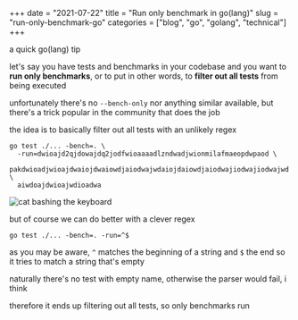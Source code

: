 +++
date = "2021-07-22"
title = "Run only benchmark in go(lang)"
slug = "run-only-benchmark-go"
categories = ["blog", "go", "golang", "technical"]
+++

a quick go(lang) tip

let's say you have tests and benchmarks in your codebase
and you want to **run only benchmarks**, or to put in other words, to **filter out all tests** from being executed

unfortunately there's no `--bench-only` nor anything similar available,
but there's a trick popular in the community that does the job

the idea is to basically filter out all tests with an unlikely regex

```
go test ./... -bench=. \
  -run=dwioajd2qjdowajdq2jodfwioaaaadlzndwadjwionmilafmaeopdwpaod \
  pakdwioadjwioajdwaiojdwaiowdjaiodwajwdaiojdaiowdjaiodwajiodwajiodwajwd \
  aiwdoajdwioajwdioadwa
```
![cat bashing the keyboard](https://media.giphy.com/media/unQ3IJU2RG7DO/giphy.gif)

but of course we can do better with a clever regex

```
go test ./... -bench=. -run=^$
```

as you may be aware, `^` matches the beginning of a string and `$` the end
so it tries to match a string that's empty

naturally there's no test with empty name, otherwise the parser would fail, i think

therefore it ends up filtering out all tests, so only benchmarks run


